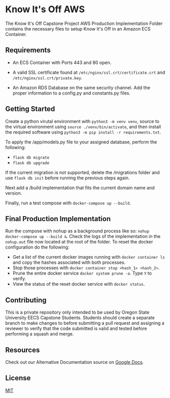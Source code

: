 # Know It's Off AWS

The Know It's Off Capstone Project AWS Production Implementation Folder contains the necessary files to setup Know It's Off in an Amazon ECS Container.

## Requirements
- An ECS Container with Ports 443 and 80 open.

- A valid SSL certificate found at ```/etc/nginx/ssl.crt/certificate.crt``` and ```/etc/nginx/ssl.crt/private.key```.

- An Amazon RDS Database on the same security channel. Add the proper information to a config.py and constants.py files.

## Getting Started

Create a python virutal environment with ```python3 -m venv venv```, source to the virtual environment using ```source ./venv/bin/activate```, and then install the required software using ```python3 -m pip install -r requirements.txt```.

To apply the /app/models.py file to your assigned database, perform the following:
- ```flask db migrate```
- ```flask db upgrade```

If the current migration is not supported, delete the /migrations folder and use ```flask db init``` before running the previous steps again.

Next add a /build implementation that fits the current domain name and version.

Finally, run a test compose with ```docker-compose up --build```.

## Final Production Implementation
Run the compose with nohup as a background process like so: ```nohup docker-compose up --build &```. Check the logs of the implementation in the ```nohup.out``` file now located at the root of the folder. To reset the docker configuration do the following:
- Get a list of the current docker images running with ```docker container ls``` and copy the hashes associated with both processes.
- Stop those processes with ```docker container stop <hash_1> <hash_2>```.
- Prune the entire docker service ```docker system prune -a```. Type ```Y``` to verify.
- View the status of the reset docker service with ```docker status```.

## Contributing

This is a private repository only intended to be used by Oregon State University EECS Capstone Students.
Students should create a separate branch to make changes to before submitting a pull request and assigning a reviewer to verify that the code submitted is valid and tested before performing a squash and merge.

## Resources
Check out our Alternative Documentation source on [Google Docs](https://drive.google.com/drive/folders/168pbWIIE01XvCgvPQocodXuJtvq9ZIGi?usp=sharing).

## License
[MIT](https://choosealicense.com/licenses/mit/)


